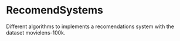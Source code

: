 # RecomendSystems

Different algorithms to implements a recomendations system with the dataset movielens-100k.
